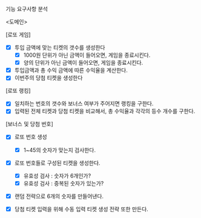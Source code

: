 기능 요구사항 분석

<도메인>

[로또 게임]
- [x] 투입 금액에 맞는 티켓의 갯수를 생성한다
  - [x] 1000원 단위가 아닌 금액이 들어오면, 게임을 종료시킨다.
  - [x] 양의 단위가 아닌 금액이 들어오면, 게임을 종료시킨다.
- [x] 투입금액과 총 수익 금액에 따른 수익율을 계산한다.
- [x] 이번주의 당첨 티켓을 생성한다
 
[로또 랭킹]
- [x] 일치하는 번호의 갯수와 보너스 여부가 주어지면 랭킹을 구한다.
- [x] 입력된 전체 티켓과 당첨 티켓을 비교해서, 총 수익율과 각각의 등수 개수를 구한다.

[보너스 및 당첨 번호]
- [x] 로또 번호 생성
  - [x] 1~45의 숫자가 맞는지 검사한다.
- [x] 로또 번호들로 구성된 티켓을 생성한다.
  - [x] 유효성 검사 : 숫자가 6개인가?
  - [x] 유효성 검사 : 중복된 숫자가 있는가?
- [x] 랜덤 전략으로 6개의 숫자를 만들어낸다.
- [x] 당첨 티켓 입력을 위해 수동 입력 티켓 생성 전략 또한 만든다.

